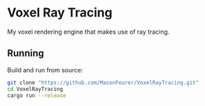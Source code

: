 # Voxel Ray Tracing
My voxel rendering engine that makes use of ray tracing.

## Running
Build and run from source:
```sh
git clone "https://github.com/MasonFeurer/VoxelRayTracing.git"
cd VoxelRayTracing
cargo run --release
```
